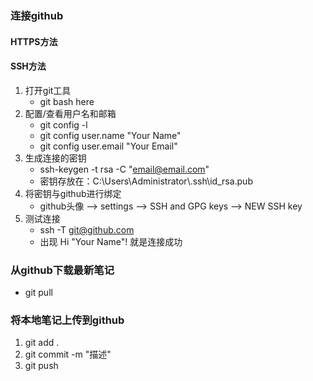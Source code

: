 ### 连接github

#### HTTPS方法

#### SSH方法

1. 打开git工具
   - git bash here
2. 配置/查看用户名和邮箱
   - git config -l
   - git config user.name "Your Name"
   - git config user.email "Your Email"
3. 生成连接的密钥
   - ssh-keygen -t rsa -C "email@email.com"
   - 密钥存放在：C:\Users\Administrator\\.ssh\id_rsa.pub
4. 将密钥与github进行绑定
   - github头像 --> settings --> SSH and GPG keys --> NEW SSH key
5. 测试连接
   - ssh -T git@github.com
   - 出现 Hi "Your Name"! 就是连接成功

### 从github下载最新笔记

- git pull

### 将本地笔记上传到github

1. git add .
2. git commit -m "描述"
3. git push